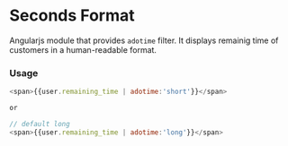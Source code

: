 # Seconds Format

Angularjs module that provides `adotime` filter. It displays remainig time of customers in a human-readable format.

### Usage

```javascript
<span>{{user.remaining_time | adotime:'short'}}</span>

or

// default long
<span>{{user.remaining_time | adotime:'long'}}</span>

```
